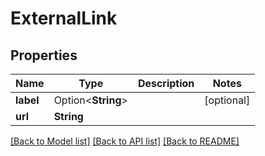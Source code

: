 # ExternalLink

## Properties

Name | Type | Description | Notes
------------ | ------------- | ------------- | -------------
**label** | Option<**String**> |  | [optional]
**url** | **String** |  | 

[[Back to Model list]](../README.md#documentation-for-models) [[Back to API list]](../README.md#documentation-for-api-endpoints) [[Back to README]](../README.md)



